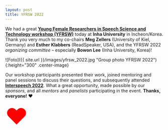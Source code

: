 ```yaml
---
layout: post
title: YFRSW 2022
---
```


We had a great <strong><a href="https://sites.google.com/view/yfrsw-2022/" target="_blank" rel="noopener">Young Female Researchers in Speech Science and Technology workshop (YFRSW)</a></strong> today at <strong>Inha University</strong> in Incheon/Korea.
Thank you very much to my co-chairs <strong>Meg Zellers</strong> (University of Kiel, Germany) and <strong>Esther Klabbers</strong> (ReadSpeaker, USA), and the YFRSW 2022 <em>organizing committee</em> – especially <strong>Bowon Lee</strong> (Inha University, Korea)!

![Foto]({{ site.url }}/images/yfrsw_2022.jpg "Group photo YFRSW 2022"){:height="300" .center-image}

Our workshop participants presented their work, joined mentoring and panel sessions to discuss their questions, and subsequently attended <strong><a href="https://www.interspeech2022.org/" target="_blank" rel="noopener">Interspeech 2022</a></strong>. What a great opportunity, made possible by our <em>sponsors</em>, and all <em>mentors</em> and <em>panelists</em> participating in the event. <strong>Thanks, everyone!</strong> &#10084;

<span style="font-size:500%;color:red;">&hearts;</span>

